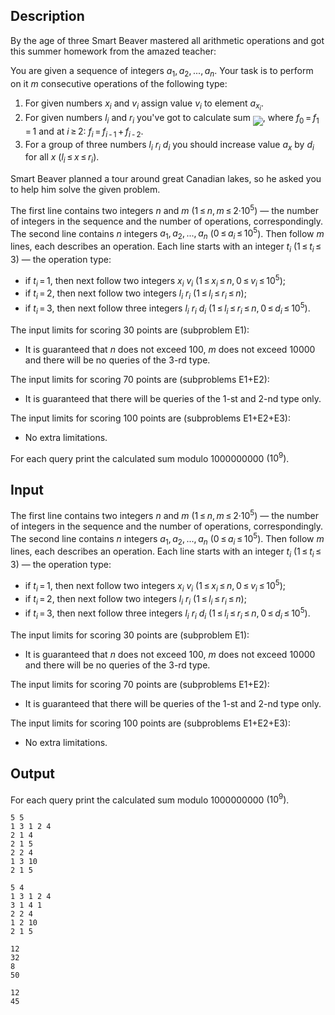 ## Description

<div><p>By the age of three Smart Beaver mastered all arithmetic operations and got this summer homework from the amazed teacher:</p><p>You are given a sequence of integers <span class="tex-span"><i>a</i><sub class="lower-index">1</sub>, <i>a</i><sub class="lower-index">2</sub>, ..., <i>a</i><sub class="lower-index"><i>n</i></sub></span>. Your task is to perform on it <span class="tex-span"><i>m</i></span> consecutive operations of the following type:</p><ol> <li> For given numbers <span class="tex-span"><i>x</i><sub class="lower-index"><i>i</i></sub></span> and <span class="tex-span"><i>v</i><sub class="lower-index"><i>i</i></sub></span> assign value <span class="tex-span"><i>v</i><sub class="lower-index"><i>i</i></sub></span> to element <span class="tex-span"><i>a</i><sub class="lower-index"><i>x</i><sub class="lower-index"><i>i</i></sub></sub></span>. </li><li> For given numbers <span class="tex-span"><i>l</i><sub class="lower-index"><i>i</i></sub></span> and <span class="tex-span"><i>r</i><sub class="lower-index"><i>i</i></sub></span> you've got to calculate sum <img align="middle" class="tex-formula" src="file://QPuGyQjV.png" style="max-width: 100.0%;max-height: 100.0%;">, where <span class="tex-span"><i>f</i><sub class="lower-index">0</sub> = <i>f</i><sub class="lower-index">1</sub> = 1</span> and at <span class="tex-span"><i>i</i> ≥ 2</span>: <span class="tex-span"><i>f</i><sub class="lower-index"><i>i</i></sub> = <i>f</i><sub class="lower-index"><i>i</i> - 1</sub> + <i>f</i><sub class="lower-index"><i>i</i> - 2</sub></span>. </li><li> For a group of three numbers <span class="tex-span"><i>l</i><sub class="lower-index"><i>i</i></sub></span> <span class="tex-span"><i>r</i><sub class="lower-index"><i>i</i></sub></span> <span class="tex-span"><i>d</i><sub class="lower-index"><i>i</i></sub></span> you should increase value <span class="tex-span"><i>a</i><sub class="lower-index"><i>x</i></sub></span> by <span class="tex-span"><i>d</i><sub class="lower-index"><i>i</i></sub></span> for all <span class="tex-span"><i>x</i></span> <span class="tex-span">(<i>l</i><sub class="lower-index"><i>i</i></sub> ≤ <i>x</i> ≤ <i>r</i><sub class="lower-index"><i>i</i></sub>)</span>. </li></ol><p>Smart Beaver planned a tour around great Canadian lakes, so he asked you to help him solve the given problem.</p></div><div class="input-specification"><p>The first line contains two integers <span class="tex-span"><i>n</i></span> and <span class="tex-span"><i>m</i></span> (<span class="tex-span">1 ≤ <i>n</i>, <i>m</i> ≤ 2·10<sup class="upper-index">5</sup></span>) — the number of integers in the sequence and the number of operations, correspondingly. The second line contains <span class="tex-span"><i>n</i></span> integers <span class="tex-span"><i>a</i><sub class="lower-index">1</sub>, <i>a</i><sub class="lower-index">2</sub>, ..., <i>a</i><sub class="lower-index"><i>n</i></sub></span> (<span class="tex-span">0 ≤ <i>a</i><sub class="lower-index"><i>i</i></sub> ≤ 10<sup class="upper-index">5</sup></span>). Then follow <span class="tex-span"><i>m</i></span> lines, each describes an operation. Each line starts with an integer <span class="tex-span"><i>t</i><sub class="lower-index"><i>i</i></sub></span> (<span class="tex-span">1 ≤ <i>t</i><sub class="lower-index"><i>i</i></sub> ≤ 3</span>) — the operation type: </p><ul> <li> if <span class="tex-span"><i>t</i><sub class="lower-index"><i>i</i></sub> = 1</span>, then next follow two integers <span class="tex-span"><i>x</i><sub class="lower-index"><i>i</i></sub></span> <span class="tex-span"><i>v</i><sub class="lower-index"><i>i</i></sub></span> (<span class="tex-span">1 ≤ <i>x</i><sub class="lower-index"><i>i</i></sub> ≤ <i>n</i>, 0 ≤ <i>v</i><sub class="lower-index"><i>i</i></sub> ≤ 10<sup class="upper-index">5</sup></span>); </li><li> if <span class="tex-span"><i>t</i><sub class="lower-index"><i>i</i></sub> = 2</span>, then next follow two integers <span class="tex-span"><i>l</i><sub class="lower-index"><i>i</i></sub></span> <span class="tex-span"><i>r</i><sub class="lower-index"><i>i</i></sub></span> (<span class="tex-span">1 ≤ <i>l</i><sub class="lower-index"><i>i</i></sub> ≤ <i>r</i><sub class="lower-index"><i>i</i></sub> ≤ <i>n</i></span>); </li><li> if <span class="tex-span"><i>t</i><sub class="lower-index"><i>i</i></sub> = 3</span>, then next follow three integers <span class="tex-span"><i>l</i><sub class="lower-index"><i>i</i></sub></span> <span class="tex-span"><i>r</i><sub class="lower-index"><i>i</i></sub></span> <span class="tex-span"><i>d</i><sub class="lower-index"><i>i</i></sub></span> (<span class="tex-span">1 ≤ <i>l</i><sub class="lower-index"><i>i</i></sub> ≤ <i>r</i><sub class="lower-index"><i>i</i></sub> ≤ <i>n</i>, 0 ≤ <i>d</i><sub class="lower-index"><i>i</i></sub> ≤ 10<sup class="upper-index">5</sup></span>). </li></ul><p>The input limits for scoring <span class="tex-span">30</span> points are (subproblem E1): </p><ul> <li> It is guaranteed that <span class="tex-span"><i>n</i></span> does not exceed <span class="tex-span">100</span>, <span class="tex-span"><i>m</i></span> does not exceed <span class="tex-span">10000</span> and there will be no queries of the <span class="tex-span">3</span>-rd type. </li></ul><p>The input limits for scoring <span class="tex-span">70</span> points are (subproblems E1+E2): </p><ul> <li> It is guaranteed that there will be queries of the <span class="tex-span">1</span>-st and <span class="tex-span">2</span>-nd type only. </li></ul><p>The input limits for scoring <span class="tex-span">100</span> points are (subproblems E1+E2+E3): </p><ul> <li> No extra limitations. </li></ul></div><div class="output-specification"><p>For each query print the calculated sum modulo <span class="tex-span">1000000000</span> <span class="tex-span">(10<sup class="upper-index">9</sup>)</span>.</p></div>

## Input

<p>The first line contains two integers <span class="tex-span"><i>n</i></span> and <span class="tex-span"><i>m</i></span> (<span class="tex-span">1 ≤ <i>n</i>, <i>m</i> ≤ 2·10<sup class="upper-index">5</sup></span>) — the number of integers in the sequence and the number of operations, correspondingly. The second line contains <span class="tex-span"><i>n</i></span> integers <span class="tex-span"><i>a</i><sub class="lower-index">1</sub>, <i>a</i><sub class="lower-index">2</sub>, ..., <i>a</i><sub class="lower-index"><i>n</i></sub></span> (<span class="tex-span">0 ≤ <i>a</i><sub class="lower-index"><i>i</i></sub> ≤ 10<sup class="upper-index">5</sup></span>). Then follow <span class="tex-span"><i>m</i></span> lines, each describes an operation. Each line starts with an integer <span class="tex-span"><i>t</i><sub class="lower-index"><i>i</i></sub></span> (<span class="tex-span">1 ≤ <i>t</i><sub class="lower-index"><i>i</i></sub> ≤ 3</span>) — the operation type: </p><ul> <li> if <span class="tex-span"><i>t</i><sub class="lower-index"><i>i</i></sub> = 1</span>, then next follow two integers <span class="tex-span"><i>x</i><sub class="lower-index"><i>i</i></sub></span> <span class="tex-span"><i>v</i><sub class="lower-index"><i>i</i></sub></span> (<span class="tex-span">1 ≤ <i>x</i><sub class="lower-index"><i>i</i></sub> ≤ <i>n</i>, 0 ≤ <i>v</i><sub class="lower-index"><i>i</i></sub> ≤ 10<sup class="upper-index">5</sup></span>); </li><li> if <span class="tex-span"><i>t</i><sub class="lower-index"><i>i</i></sub> = 2</span>, then next follow two integers <span class="tex-span"><i>l</i><sub class="lower-index"><i>i</i></sub></span> <span class="tex-span"><i>r</i><sub class="lower-index"><i>i</i></sub></span> (<span class="tex-span">1 ≤ <i>l</i><sub class="lower-index"><i>i</i></sub> ≤ <i>r</i><sub class="lower-index"><i>i</i></sub> ≤ <i>n</i></span>); </li><li> if <span class="tex-span"><i>t</i><sub class="lower-index"><i>i</i></sub> = 3</span>, then next follow three integers <span class="tex-span"><i>l</i><sub class="lower-index"><i>i</i></sub></span> <span class="tex-span"><i>r</i><sub class="lower-index"><i>i</i></sub></span> <span class="tex-span"><i>d</i><sub class="lower-index"><i>i</i></sub></span> (<span class="tex-span">1 ≤ <i>l</i><sub class="lower-index"><i>i</i></sub> ≤ <i>r</i><sub class="lower-index"><i>i</i></sub> ≤ <i>n</i>, 0 ≤ <i>d</i><sub class="lower-index"><i>i</i></sub> ≤ 10<sup class="upper-index">5</sup></span>). </li></ul><p>The input limits for scoring <span class="tex-span">30</span> points are (subproblem E1): </p><ul> <li> It is guaranteed that <span class="tex-span"><i>n</i></span> does not exceed <span class="tex-span">100</span>, <span class="tex-span"><i>m</i></span> does not exceed <span class="tex-span">10000</span> and there will be no queries of the <span class="tex-span">3</span>-rd type. </li></ul><p>The input limits for scoring <span class="tex-span">70</span> points are (subproblems E1+E2): </p><ul> <li> It is guaranteed that there will be queries of the <span class="tex-span">1</span>-st and <span class="tex-span">2</span>-nd type only. </li></ul><p>The input limits for scoring <span class="tex-span">100</span> points are (subproblems E1+E2+E3): </p><ul> <li> No extra limitations. </li></ul>

## Output

<p>For each query print the calculated sum modulo <span class="tex-span">1000000000</span> <span class="tex-span">(10<sup class="upper-index">9</sup>)</span>.</p>





```input1
5 5
1 3 1 2 4
2 1 4
2 1 5
2 2 4
1 3 10
2 1 5

```




```input2
5 4
1 3 1 2 4
3 1 4 1
2 2 4
1 2 10
2 1 5

```




```output1
12
32
8
50

```




```output2
12
45

```


